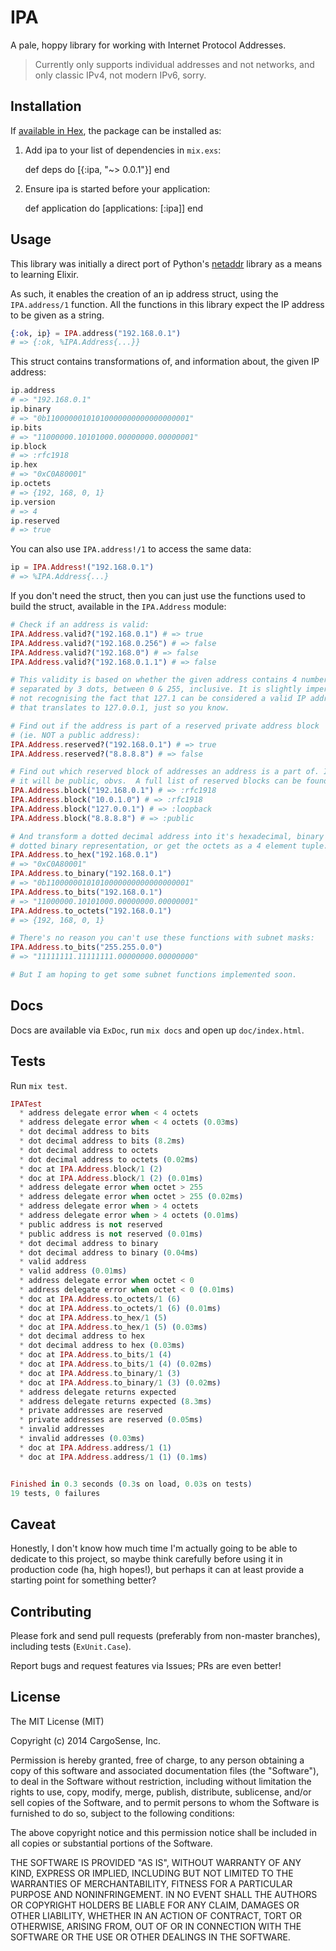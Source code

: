 # IPA

A pale, hoppy library for working with Internet Protocol Addresses.

> Currently only supports individual addresses and not networks, and only
> classic IPv4, not modern IPv6, sorry.

## Installation

If [available in Hex](https://hex.pm/docs/publish), the package can be installed as:

  1. Add ipa to your list of dependencies in `mix.exs`:

        def deps do
          [{:ipa, "~> 0.0.1"}]
        end

  2. Ensure ipa is started before your application:

        def application do
          [applications: [:ipa]]
        end
        
## Usage

This library was initially a direct port of Python's
[netaddr](https://github.com/drkjam/netaddr) library as a means to learning
Elixir.

As such, it enables the creation of an ip address struct, using the
`IPA.address/1` function.  All the functions in this library expect the IP
address to be given as a string.

```elixir
{:ok, ip} = IPA.address("192.168.0.1")
# => {:ok, %IPA.Address{...}}
```
    
This struct contains transformations of, and information about, the given IP
address:

```elixir
ip.address
# => "192.168.0.1"
ip.binary
# => "0b11000000101010000000000000000001"
ip.bits
# => "11000000.10101000.00000000.00000001"
ip.block
# => :rfc1918
ip.hex
# => "0xC0A80001"
ip.octets
# => {192, 168, 0, 1}
ip.version
# => 4
ip.reserved
# => true
```

You can also use `IPA.address!/1` to access the same data:

```elixir
ip = IPA.Address!("192.168.0.1")
# => %IPA.Address{...}
```

If you don't need the struct, then you can just use the functions used to build
the struct, available in the `IPA.Address` module:

```elixir
# Check if an address is valid:
IPA.Address.valid?("192.168.0.1") # => true
IPA.Address.valid?("192.168.0.256") # => false
IPA.Address.valid?("192.168.0") # => false
IPA.Address.valid?("192.168.0.1.1") # => false

# This validity is based on whether the given address contains 4 numbers,
# separated by 3 dots, between 0 & 255, inclusive. It is slightly imperfect,
# not recognising the fact that 127.1 can be considered a valid IP address
# that translates to 127.0.0.1, just so you know.

# Find out if the address is part of a reserved private address block
# (ie. NOT a public address):
IPA.Address.reserved?("192.168.0.1") # => true
IPA.Address.reserved?("8.8.8.8") # => false

# Find out which reserved block of addresses an address is a part of. If not reserved
# it will be public, obvs.  A full list of reserved blocks can be found in the docs:
IPA.Address.block("192.168.0.1") # => :rfc1918
IPA.Address.block("10.0.1.0") # => :rfc1918
IPA.Address.block("127.0.0.1") # => :loopback
IPA.Address.block("8.8.8.8") # => :public

# And transform a dotted decimal address into it's hexadecimal, binary or
# dotted binary representation, or get the octets as a 4 element tuple:
IPA.Address.to_hex("192.168.0.1")
# => "0xC0A80001"
IPA.Address.to_binary("192.168.0.1")
# => "0b11000000101010000000000000000001"
IPA.Address.to_bits("192.168.0.1")
# => "11000000.10101000.00000000.00000001"
IPA.Address.to_octets("192.168.0.1")
# => {192, 168, 0, 1}

# There's no reason you can't use these functions with subnet masks:
IPA.Address.to_bits("255.255.0.0")
# => "11111111.11111111.00000000.00000000"

# But I am hoping to get some subnet functions implemented soon.
```

## Docs

Docs are available via `ExDoc`, run `mix docs` and open up `doc/index.html`.

## Tests

Run `mix test`.

```elixir
IPATest
  * address delegate error when < 4 octets  * address delegate error when < 4 octets (0.03ms)
  * dot decimal address to bits  * dot decimal address to bits (8.2ms)
  * dot decimal address to octets  * dot decimal address to octets (0.02ms)
  * doc at IPA.Address.block/1 (2)  * doc at IPA.Address.block/1 (2) (0.01ms)
  * address delegate error when octet > 255  * address delegate error when octet > 255 (0.02ms)
  * address delegate error when > 4 octets  * address delegate error when > 4 octets (0.01ms)
  * public address is not reserved  * public address is not reserved (0.01ms)
  * dot decimal address to binary  * dot decimal address to binary (0.04ms)
  * valid address  * valid address (0.01ms)
  * address delegate error when octet < 0  * address delegate error when octet < 0 (0.01ms)
  * doc at IPA.Address.to_octets/1 (6)  * doc at IPA.Address.to_octets/1 (6) (0.01ms)
  * doc at IPA.Address.to_hex/1 (5)  * doc at IPA.Address.to_hex/1 (5) (0.03ms)
  * dot decimal address to hex  * dot decimal address to hex (0.03ms)
  * doc at IPA.Address.to_bits/1 (4)  * doc at IPA.Address.to_bits/1 (4) (0.02ms)
  * doc at IPA.Address.to_binary/1 (3)  * doc at IPA.Address.to_binary/1 (3) (0.02ms)
  * address delegate returns expected  * address delegate returns expected (8.3ms)
  * private addresses are reserved  * private addresses are reserved (0.05ms)
  * invalid addresses  * invalid addresses (0.03ms)
  * doc at IPA.Address.address/1 (1)  * doc at IPA.Address.address/1 (1) (0.1ms)


Finished in 0.3 seconds (0.3s on load, 0.03s on tests)
19 tests, 0 failures
```

## Caveat

Honestly, I don't know how much time I'm actually going to be able to dedicate
to this project, so maybe think carefully before using it in production code
(ha, high hopes!), but perhaps it can at least provide a starting point for
something better?

## Contributing

Please fork and send pull requests (preferably from non-master
branches), including tests (`ExUnit.Case`).

Report bugs and request features via Issues; PRs are even better!

## License

The MIT License (MIT)

Copyright (c) 2014 CargoSense, Inc.

Permission is hereby granted, free of charge, to any person obtaining a copy
of this software and associated documentation files (the "Software"), to deal
in the Software without restriction, including without limitation the rights
to use, copy, modify, merge, publish, distribute, sublicense, and/or sell
copies of the Software, and to permit persons to whom the Software is
furnished to do so, subject to the following conditions:

The above copyright notice and this permission notice shall be included in
all copies or substantial portions of the Software.

THE SOFTWARE IS PROVIDED "AS IS", WITHOUT WARRANTY OF ANY KIND, EXPRESS OR
IMPLIED, INCLUDING BUT NOT LIMITED TO THE WARRANTIES OF MERCHANTABILITY,
FITNESS FOR A PARTICULAR PURPOSE AND NONINFRINGEMENT. IN NO EVENT SHALL THE
AUTHORS OR COPYRIGHT HOLDERS BE LIABLE FOR ANY CLAIM, DAMAGES OR OTHER
LIABILITY, WHETHER IN AN ACTION OF CONTRACT, TORT OR OTHERWISE, ARISING FROM,
OUT OF OR IN CONNECTION WITH THE SOFTWARE OR THE USE OR OTHER DEALINGS IN
THE SOFTWARE.

